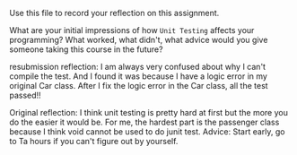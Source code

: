 Use this file to record your reflection on this assignment.

What are your initial impressions of how `Unit Testing` affects your programming?
What worked, what didn't, what advice would you give someone taking this course in the future?

resubmission reflection:
I am always very confused about why I can't compile the test. And I found it was because I have a logic error in my original Car class. After I fix the logic error in the Car class, all the test passed!!




Original reflection:
I think unit testing is pretty hard at first but the more you do the easier it would be. For me, the hardest part is the passenger class because I think void cannot be used to do junit test.
Advice: Start early, go to Ta hours if you can't figure out by yourself.